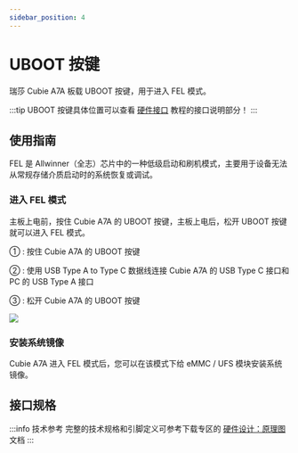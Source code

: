 ```yaml
---
sidebar_position: 4
---
```


# UBOOT 按键

瑞莎 Cubie A7A 板载 UBOOT 按键，用于进入 FEL 模式。

:::tip
UBOOT 按键具体位置可以查看 [硬件接口](./hardware-info) 教程的接口说明部分！
:::

## 使用指南

FEL 是 Allwinner（全志）芯片中的一种低级启动和刷机模式，主要用于设备无法从常规存储介质启动时的系统恢复或调试。

### 进入 FEL 模式

主板上电前，按住 Cubie A7A 的 UBOOT 按键，主板上电后，松开 UBOOT 按键就可以进入 FEL 模式。

① : 按住 Cubie A7A 的 UBOOT 按键

② : 使用 USB Type A to Type C 数据线连接 Cubie A7A 的 USB Type C 接口和 PC 的 USB Type A 接口

③ : 松开 Cubie A7A 的 UBOOT 按键

<div style={{textAlign: 'center'}}>
  <img src="/img/cubie/a7a/a7a-write-mode.webp" style={{width: '100%', maxWidth: '1200px'}} />
</div>

### 安装系统镜像

Cubie A7A 进入 FEL 模式后，您可以在该模式下给 eMMC / UFS 模块安装系统镜像。

## 接口规格

:::info 技术参考
完整的技术规格和引脚定义可参考下载专区的 [硬件设计：原理图](../download) 文档
:::
